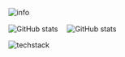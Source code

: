 ![info](https://i.imgur.com/k7ENIIO.png)

![GitHub stats](https://github-readme-stats.vercel.app/api?username=HxX2&show_icons=true&bg_color=0A0909&border_radius=8&title_color=f1ffff&icon_color=ffffff&text_color=909090&hide_border=true&card_width=520px&line_height=24)　 ![GitHub stats](https://github-readme-stats.vercel.app/api/top-langs/?username=HxX2&layout=compact&show_icons=true&bg_color=0A0909&border_radius=8&title_color=f1ffff&icon_color=ffffff&text_color=909090&hide_border=true&card_width=471px&langs_count=8)

![techstack](https://i.imgur.com/NCJbi5e.png)
